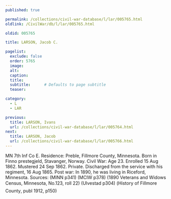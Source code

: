 ```yaml
---
published: true

permalink: /collections/civil-war-database/l/lar/005765.html
oldlink: /CivilWar/db/l/lar/005765.html

oldid: 005765

title: LARSON, Jacob C.

pagelist:
  exclude: false
  order: 5765
  image: 
  alt:
  caption:
  title:
  subtitle:      # Defaults to page subtitle
  teaser:

category: 
  - L 
  - LAR

previous:
  title: LARSON, Ivans
  url: /collections/civil-war-database/l/lar/005764.html  
next:
  title: LARSON, Jacob
  url: /collections/civil-war-database/l/lar/005766.html   
---
```

MN 7th Inf Co E. Residence: Preble, Fillmore County, Minnesota. Born in Finno prestegjeld, Stavanger, Norway. Civil War: Age 23. Enrolled 15 Aug 1862. Mustered 24 Sep 1862. Private. Discharged from the service with his regiment, 16 Aug 1865. Post war: In 1890, he was living in Riceford, Minnesota. Sources: (MINN p341) (MCIW p378) (1890 Veterans and Widows Census, Minnesota, No.123, roll 22) (Ulvestad p304) (&#147;History of Fillmore County&#148;, publ 1912, p150)